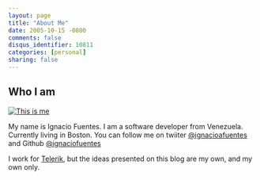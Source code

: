 ```yaml
---
layout: page
title: "About Me"
date: 2005-10-15 -0800
comments: false
disqus_identifier: 10811
categories: [personal]
sharing: false
---
```


## Who I am

[![This is me](https://en.gravatar.com/userimage/29134182/aa03d46edf2478d2300b2c162fa798e9.jpg?size=200)](http://www.gravatar.com/avatar/7fc56bb23fe5236b432b5b91597109a1?s=200)

My name is Ignacio Fuentes. I am a software developer from Venezuela. Currently living in Boston. You can follow me on twiiter [@ignacioafuentes](https://twitter.com/ignacioafuentes)
and Github [@ignaciofuentes](https://github.com/ignaciofuentes)

I work for [Telerik](http://www.telerik.com), but the ideas presented on this blog are my own, and my own only.

